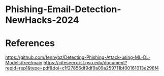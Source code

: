 # Phishing-Email-Detection-NewHacks-2024




# References
https://github.com/fennybz/Detecting-Phishing-Attack-using-ML-DL-Models/tree/main
https://citeseerx.ist.psu.edu/document?repid=rep1&type=pdf&doi=c1f27856df9df9a09a259711bf00161013e298f4
